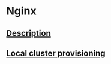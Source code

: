 # Nginx #

## [Description](/README.md#nginx) ##

## [Local cluster provisioning](/README.md#local-cluster-provisioning) ##